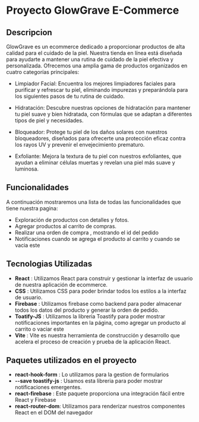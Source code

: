 # Proyecto GlowGrave E-Commerce

## Descripcion

GlowGrave es un ecommerce dedicado a proporcionar productos de alta calidad para el cuidado de la piel. Nuestra tienda en línea está diseñada para ayudarte a mantener una rutina de cuidado de la piel efectiva y personalizada. Ofrecemos una amplia gama de productos organizados en cuatro categorías principales:

- Limpiador Facial: Encuentra los mejores limpiadores faciales para purificar y refrescar tu piel, eliminando impurezas y preparándola para los siguientes pasos de tu rutina de cuidado.

- Hidratación: Descubre nuestras opciones de hidratación para mantener tu piel suave y bien hidratada, con fórmulas que se adaptan a diferentes tipos de piel y necesidades.

- Bloqueador: Protege tu piel de los daños solares con nuestros bloqueadores, diseñados para ofrecerte una protección eficaz contra los rayos UV y prevenir el envejecimiento prematuro.

- Exfoliante: Mejora la textura de tu piel con nuestros exfoliantes, que ayudan a eliminar células muertas y revelan una piel más suave y luminosa.

## Funcionalidades
A continuación mostraremos una lista de todas las funcionalidades que tiene nuestra pagina:
- Exploración de productos con detalles y fotos. 
- Agregar productos al carrito de compras. 
- Realizar una orden de compra , mostrando el id del pedido
- Notificaciones cuando se agrega el producto al carrito y cuando se vacia este

## Tecnologias Utilizadas
- **React** : Utilizamos React para construir y gestionar la interfaz de usuario de nuestra aplicación de ecommerce. 
- **CSS** : Utilizamos CSS para poder brindar todos los estilos a la interfaz de usuario.
- **Firebase** : Utilizamos firebase como backend para poder almacenar todos los datos del producto y generar la orden de pedido.
- **Toatify-JS** : Utilizamos la libreria Toastify para poder mostrar notificaciones importantes en la página, como agregar un producto al carrito o vaciar este
- **Vite** : Vite es nuestra herramienta de construcción y desarrollo que acelera el proceso de creación y prueba de la aplicación React. 

## Paquetes utilizados en el proyecto
- **react-hook-form** : Lo utilizamos para la gestion de formularios
- **--save toastify-js** : Usamos esta libreria para poder mostrar notificaciones emergentes.
- **react-firebase** : Este paquete proporciona una integración fácil entre React y Firebase
- **react-router-dom**: Utilizamos para renderizar nuestros componentes React en el DOM del navegador